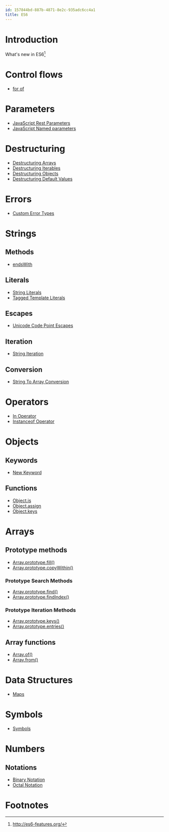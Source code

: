 ```yaml
---
id: 157844bd-887b-4871-8e2c-935adc6cc4a1
title: ES6
---
```


# Introduction

What's new in ES6[^1]

# Control flows

-   [for of](20201030093304-javascript_for_of)

# Parameters

-   [JavaScript Rest Parameters](20200922162500-rest_parameters)
-   [JavaScript Named parameters](20200922162127-named_parameters)

# Destructuring

-   [Destructuring Arrays](20201103111509-destructuring_arrays)
-   [Destructuring Iterables](20201103112001-destructuring_iterables)
-   [Destructuring Objects](20201103111746-destructuring_objects)
-   [Destructuring Default
    Values](20201103113124-destructuring_default_values)

# Errors

-   [Custom Error Types](20201111093651-javascript_custom_error_types)

# Strings

## Methods

-   [endsWith](20201112095428-javascript_string_endswith_method)

## Literals

-   [String Literals](20201112100548-javascript_string_literals)
-   [Tagged Template
    Literals](20201112100859-javascript_tagged_template_literals)

## Escapes

-   [Unicode Code Point
    Escapes](20201112101432-unicode_code_point_escapes)

## Iteration

-   [String Iteration](20201112101851-javascript_string_iteration)

## Conversion

-   [String To Array
    Conversion](20201112102537-javascript_string_to_array_conversion)

# Operators

-   [In Operator](20201113090337-javascript_in_operator)
-   [Instanceof Operator](20201113094246-javascript_instanceof_operator)

# Objects

## Keywords

-   [New Keyword](20201113093910-javascript_new_keyword)

## Functions

-   [Object.is](20201113095300-object_is)
-   [Object.assign](20201113095244-object_assign)
-   [Object.keys](20201113095226-object_keys)

# Arrays

## Prototype methods

-   [Array.prototype.fill()](20201113104217-array_prototype_fill)
-   [Array.prototype.copyWithin()](20201113104240-array_prototype_copywithin)

### Prototype Search Methods

-   [Array.prototype.find()](20201113104352-array_prototype_find)
-   [Array.prototype.findIndex()](20201113104332-array_prototype_findindex)

### Prototype Iteration Methods

-   [Array.prototype.keys()](20201113104454-array_prototype_keys)
-   [Array.prototype.entries()](20201113104423-array_prototype_entries)

## Array functions

-   [Array.of()](20201113105847-array_of)
-   [Array.from()](20201113105832-array_from)

# Data Structures

-   [Maps](20201012093745-javascript_maps)

# Symbols

-   [Symbols](20201113092454-javascript_symbols)

# Numbers

## Notations

-   [Binary Notation](20201116164748-binary_notation)
-   [Octal Notation](20201116164828-octal_notation)

# Footnotes

[^1]: <http://es6-features.org/>
